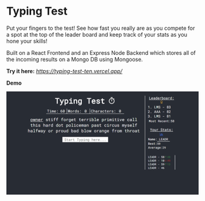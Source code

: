 # Typing Test

Put your fingers to the test! See how fast you really are as you compete for a spot at the top of the leader board and keep track of your stats as you hone your skills!

Built on a React Frontend and an Express Node Backend which stores all of the incoming results on a Mongo DB using Mongoose.

**Try it here:** _https://typing-test-ten.vercel.app/_

**Demo**
  
  <img src="https://raw.githubusercontent.com/melansonS/typing-test/master/typing-test.gif?token=ALHOCD2PHEB3PKGU2VRNA5K7TRZ4K" alt="typing" width="800"/>

## 
